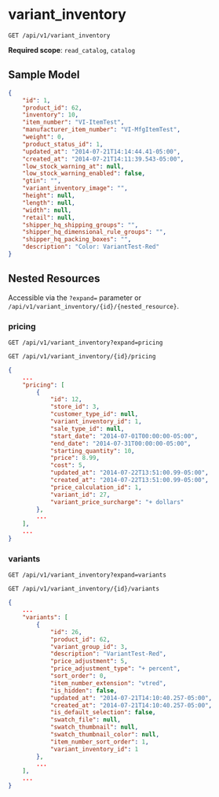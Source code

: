 variant_inventory
=================

```shell
GET /api/v1/variant_inventory
```

**Required scope**: `read_catalog`, `catalog`

Sample Model
------------

```json
{
	"id": 1,
	"product_id": 62,
	"inventory": 10,
	"item_number": "VI-ItemTest",
	"manufacturer_item_number": "VI-MfgItemTest",
	"weight": 0,
	"product_status_id": 1,
	"updated_at": "2014-07-21T14:14:44.41-05:00",
	"created_at": "2014-07-21T14:11:39.543-05:00",
	"low_stock_warning_at": null,
	"low_stock_warning_enabled": false,
	"gtin": "",
	"variant_inventory_image": "",
	"height": null,
    "length": null,
    "width": null,
    "retail": null,
    "shipper_hq_shipping_groups": "",
    "shipper_hq_dimensional_rule_groups": "",
    "shipper_hq_packing_boxes": "",
    "description": "Color: VariantTest-Red"
}
```

Nested Resources
----------------

Accessible via the `?expand=` parameter or `/api/v1/variant_inventory/{id}/{nested_resource}`.

### pricing

```shell
GET /api/v1/variant_inventory?expand=pricing
```

```shell
GET /api/v1/variant_inventory/{id}/pricing
```

```json
{
	...
	"pricing": [
		{
			"id": 12,
			"store_id": 3,
			"customer_type_id": null,
			"variant_inventory_id": 1,
			"sale_type_id": null,
			"start_date": "2014-07-01T00:00:00-05:00",
			"end_date": "2014-07-31T00:00:00-05:00",
			"starting_quantity": 10,
			"price": 8.99,
			"cost": 5,
			"updated_at": "2014-07-22T13:51:00.99-05:00",
			"created_at": "2014-07-22T13:51:00.99-05:00",
			"price_calculation_id": 1,
			"variant_id": 27,
			"variant_price_surcharge": "+ dollars"
		},
		...
	],
	...
}
```

### variants

```shell
GET /api/v1/variant_inventory?expand=variants
```

```shell
GET /api/v1/variant_inventory/{id}/variants
```

```json
{
	...
	"variants": [
		{
			"id": 26,
			"product_id": 62,
			"variant_group_id": 3,
			"description": "VariantTest-Red",
			"price_adjustment": 5,
			"price_adjustment_type": "+ percent",
			"sort_order": 0,
			"item_number_extension": "vtred",
			"is_hidden": false,
			"updated_at": "2014-07-21T14:10:40.257-05:00",
			"created_at": "2014-07-21T14:10:40.257-05:00",
			"is_default_selection": false,
			"swatch_file": null,
			"swatch_thumbnail": null,
			"swatch_thumbnail_color": null,
			"item_number_sort_order": 1,
			"variant_inventory_id": 1
		},
		...
	],
	...
}
```